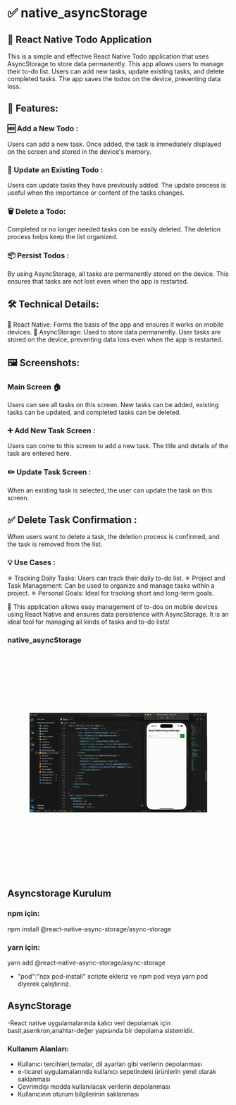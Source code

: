 # ✅ native_asyncStorage

## 📝 React Native Todo Application
This is a simple and effective React Native Todo application that uses AsyncStorage to store data permanently. This app allows users to manage their to-do list. Users can add new tasks, update existing tasks, and delete completed tasks. The app saves the todos on the device, preventing data loss.

## 🌟 Features:
### 🆕 Add a New Todo :
Users can add a new task. Once added, the task is immediately displayed on the screen and stored in the device's memory.

### 🔄 Update an Existing Todo :
Users can update tasks they have previously added. The update process is useful when the importance or content of the tasks changes.

### 🗑️ Delete a Todo:
Completed or no longer needed tasks can be easily deleted. The deletion process helps keep the list organized.

### 📦 Persist Todos :
By using AsyncStorage, all tasks are permanently stored on the device. This ensures that tasks are not lost even when the app is restarted.

## 🛠️ Technical Details:
📌 React Native: Forms the basis of the app and ensures it works on mobile devices.
📌 AsyncStorage: Used to store data permanently. User tasks are stored on the device, preventing data loss even when the app is restarted.

## 🖼️ Screenshots:
### Main Screen 🏠
Users can see all tasks on this screen. New tasks can be added, existing tasks can be updated, and completed tasks can be deleted.

### ➕ Add New Task Screen :
Users can come to this screen to add a new task. The title and details of the task are entered here.

### ✏️ Update Task Screen :
When an existing task is selected, the user can update the task on this screen.

## ✅ Delete Task Confirmation :
When users want to delete a task, the deletion process is confirmed, and the task is removed from the list.

### 💡 Use Cases :
✳ Tracking Daily Tasks: Users can track their daily to-do list.
✳ Project and Task Management: Can be used to organize and manage tasks within a project.
✳ Personal Goals: Ideal for tracking short and long-term goals.

📍 This application allows easy management of to-dos on mobile devices using React Native and ensures data persistence with AsyncStorage. It is an ideal tool for managing all kinds of tasks and to-do lists!


### native_asyncStorage

![](./assest/asyncStorage.gif)



## Asyncstorage Kurulum

### npm için:

npm install @react-native-async-storage/async-storage

### yarn için:

yarn add @react-native-async-storage/async-storage

- "pod":"npx pod-install" scripte ekleriz ve npm pod veya yarn pod diyerek çalıştırırız.

## AsyncStorage

-React native uygulamalarında kalıcı veri depolamak için basit,asenkron,anahtar-değer yapısında bir depolama sistemidir.

### Kullanım Alanları:

- Kullanıcı tercihleri,temalar, dil ayarları gibi verilerin depolanması
- e-ticaret uygulamalarında kullanıcı sepetindeki ürünlerin yerel olarak saklanması
- Çevrimdışı modda kullanılacak verilerin depolanması
- Kullanıcının oturum bilgilerinin saklanması


